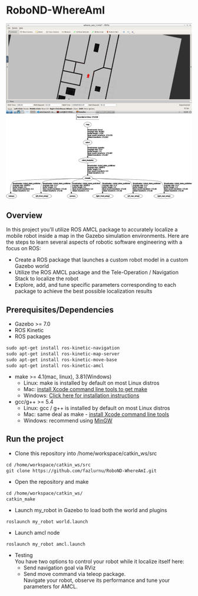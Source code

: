 # RoboND-WhereAmI

![Localization](/images/Localized_RViz.jpg)
![Transformation Tree](/images/frames.png)

## Overview  
In this project you'll utilize ROS AMCL package to accurately localize a mobile robot inside a map in the Gazebo simulation environments. Here are the steps to learn several aspects of robotic software engineering with a focus on ROS:  
* Create a ROS package that launches a custom robot model in a custom Gazebo world  
* Utilize the ROS AMCL package and the Tele-Operation / Navigation Stack to localize the robot  
* Explore, add, and tune specific parameters corresponding to each package to achieve the best possible localization results  

## Prerequisites/Dependencies  
* Gazebo >= 7.0  
* ROS Kinetic  
* ROS packages
```
sudo apt-get install ros-kinetic-navigation
sudo apt-get install ros-kinetic-map-server
sudo apt-get install ros-kinetic-move-base
sudo apt-get install ros-kinetic-amcl
```

* make >= 4.1(mac, linux), 3.81(Windows)
  * Linux: make is installed by default on most Linux distros
  * Mac: [install Xcode command line tools to get make](https://developer.apple.com/xcode/features/)
  * Windows: [Click here for installation instructions](http://gnuwin32.sourceforge.net/packages/make.htm)
* gcc/g++ >= 5.4
  * Linux: gcc / g++ is installed by default on most Linux distros
  * Mac: same deal as make - [install Xcode command line tools](https://developer.apple.com/xcode/features/)
  * Windows: recommend using [MinGW](http://www.mingw.org/)

## Run the project  
* Clone this repository into /home/workspace/catkin_ws/src
```
cd /home/workspace/catkin_ws/src
git clone https://github.com/fazlurnu/RoboND-WhereAmI.git
```
* Open the repository and make  
```
cd /home/workspace/catkin_ws/
catkin_make
```
* Launch my_robot in Gazebo to load both the world and plugins  
```
roslaunch my_robot world.launch
```  
* Launch amcl node  
```
roslaunch my_robot amcl.launch
```  
* Testing  
You have two options to control your robot while it localize itself here:  
  * Send navigation goal via RViz  
  * Send move command via teleop package.  
Navigate your robot, observe its performance and tune your parameters for AMCL.  
